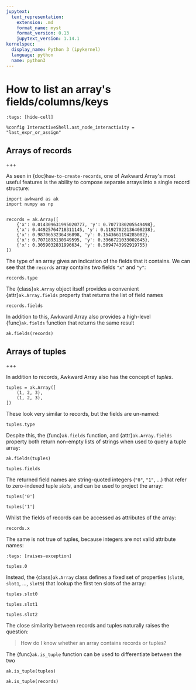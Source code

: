 ```yaml
---
jupytext:
  text_representation:
    extension: .md
    format_name: myst
    format_version: 0.13
    jupytext_version: 1.14.1
kernelspec:
  display_name: Python 3 (ipykernel)
  language: python
  name: python3
---
```


How to list an array's fields/columns/keys
==========================================

```{code-cell} ipython3
:tags: [hide-cell]

%config InteractiveShell.ast_node_interactivity = "last_expr_or_assign"
```

## Arrays of records

+++

As seen in {doc}`how-to-create-records`, one of Awkward Array's most useful features is the ability to compose separate arrays into a single record structure:

```{code-cell} ipython3
import awkward as ak
import numpy as np


records = ak.Array([
    {'x': 0.014309631995020777, 'y': 0.7077380205549498},
    {'x': 0.44925764718311145, 'y': 0.11927022136408238},
    {'x': 0.9870653236436898, 'y': 0.1543661194285082},
    {'x': 0.7071893130949595, 'y': 0.3966721033002645},
    {'x': 0.3059032831996634, 'y': 0.5094743992919755}
])
```


The type of an array gives an indication of the fields that it contains. We can see that the `records` array contains two fields `"x"` and `"y"`:

```{code-cell} ipython3
records.type
```

The {class}`ak.Array` object itself provides a convenient {attr}`ak.Array.fields` property that returns the list of field names

```{code-cell} ipython3
records.fields
```

In addition to this, Awkward Array also provides a high-level {func}`ak.fields` function that returns the same result

```{code-cell} ipython3
ak.fields(records)
```

## Arrays of tuples

+++

In addition to records, Awkward Array also has the concept of _tuples_. 

```{code-cell} ipython3
tuples = ak.Array([
    (1, 2, 3),
    (1, 2, 3),
])
```

These look very similar to records, but the fields are un-named:

```{code-cell} ipython3
tuples.type
```

Despite this, the {func}`ak.fields` function, and {attr}`ak.Array.fields` property both return non-empty lists of strings when used to query a tuple array:

```{code-cell} ipython3
ak.fields(tuples)
```

```{code-cell} ipython3
tuples.fields
```

The returned field names are string-quoted integers (`"0"`, `"1"`, ...) that refer to zero-indexed tuple _slots_, and can be used to project the array:

```{code-cell} ipython3
tuples['0']
```

```{code-cell} ipython3
tuples['1']
```

Whilst the fields of records can be accessed as attributes of the array:

```{code-cell} ipython3
records.x
```

The same is not true of tuples, because integers are not valid attribute names:

```{code-cell} ipython3
:tags: [raises-exception]

tuples.0
```

Instead, the {class}`ak.Array` class defines a fixed set of properties (`slot0`, `slot1`, ..., `slot9`) that lookup the first ten slots of the array:

```{code-cell} ipython3
tuples.slot0
```

```{code-cell} ipython3
tuples.slot1
```

```{code-cell} ipython3
tuples.slot2
```

The close similarity between records and tuples naturally raises the question:
> How do I know whether an array contains records or tuples?

The {func}`ak.is_tuple` function can be used to differentiate between the two

```{code-cell} ipython3
ak.is_tuple(tuples)
```

```{code-cell} ipython3
ak.is_tuple(records)
```
